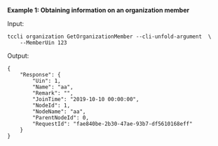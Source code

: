 **Example 1: Obtaining information on an organization member**



Input: 

```
tccli organization GetOrganizationMember --cli-unfold-argument  \
    --MemberUin 123
```

Output: 
```
{
    "Response": {
        "Uin": 1,
        "Name": "aa",
        "Remark": "",
        "JoinTime": "2019-10-10 00:00:00",
        "NodeId": 1,
        "NodeName": "aa",
        "ParentNodeId": 0,
        "RequestId": "fae840be-2b30-47ae-93b7-df5610168eff"
    }
}
```

